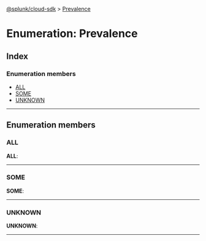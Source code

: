 [@splunk/cloud-sdk](../README.md) > [Prevalence](../enums/prevalence.md)

# Enumeration: Prevalence

## Index

### Enumeration members

* [ALL](prevalence.md#all)
* [SOME](prevalence.md#some)
* [UNKNOWN](prevalence.md#unknown)

---

## Enumeration members

<a id="all"></a>

###  ALL

**ALL**: 

___
<a id="some"></a>

###  SOME

**SOME**: 

___
<a id="unknown"></a>

###  UNKNOWN

**UNKNOWN**: 

___

